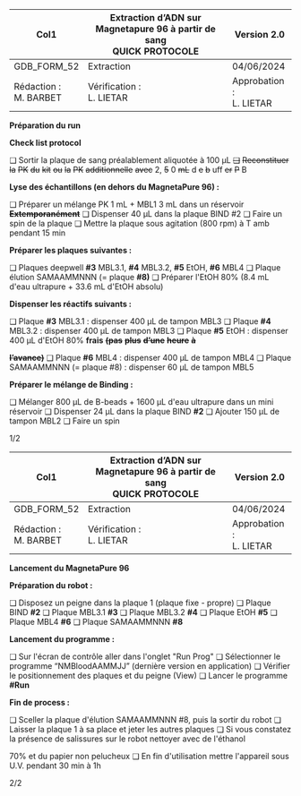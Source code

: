 |Col1|Extraction d’ADN sur Magnetapure 96 à partir de<br>sang<br>QUICK PROTOCOLE|Version 2.0|
|---|---|---|
|GDB_FORM_52|Extraction|04/06/2024|
|Rédaction :<br>M. BARBET|Vérification :<br>L. LIETAR|Approbation :<br>L. LIETAR|


**Préparation du run**


**Check list protocol**



❑ Sortir la plaque de sang préalablement aliquotée à 100 µL
~~❑~~ ~~Reconstituer~~ ~~la~~ ~~PK~~ ~~du~~ ~~kit~~ ~~ou~~ ~~la~~ ~~PK~~ ~~additionnelle~~ ~~avec~~ 2, ~~5~~ 0 ~~mL~~ d ~~e~~ ~~b~~ uff ~~er~~ ~~P~~ B

**Lyse des échantillons (en dehors du MagnetaPure 96) :**

❑ Préparer un mélange PK 1 mL + MBL1 3 mL dans un réservoir ~~**Extemporanément**~~
❑ Dispenser 40 µL dans la plaque BIND #2
❑ Faire un spin de la plaque
❑ Mettre la plaque sous agitation (800 rpm) à T amb pendant 15 min

**Préparer les plaques suivantes :**

❑ Plaques deepwell **#3** MBL3.1, **#4** MBL3.2, **#5** EtOH, **#6** MBL4
❑ Plaque élution SAMAAMMNNN (= plaque **#8)**
❑ Préparer l'EtOH 80% (8.4 mL d'eau ultrapure + 33.6 mL d'EtOH absolu)

**Dispenser les réactifs suivants :**

❑ Plaque **#3** MBL3.1 : dispenser 400 µL de tampon MBL3
❑ Plaque **#4** MBL3.2 : dispenser 400 µL de tampon MBL3
❑ Plaque **#5** EtOH : dispenser 400 µL d'EtOH 80% **frais** ~~**(pas**~~ ~~**plus**~~ ~~**d’une**~~ ~~**heure**~~ ~~**à**~~

~~**l’avance)**~~
❑ Plaque **#6** MBL4 : dispenser 400 µL de tampon MBL4
❑ Plaque SAMAAMMNNN (= plaque #8) : dispenser 60 µL de tampon MBL5

**Préparer le mélange de Binding :**

❑ Mélanger 800 µL de B-beads + 1600 µL d'eau ultrapure dans un mini réservoir
❑ Dispenser 24 µL dans la plaque BIND **#2**
❑ Ajouter 150 µL de tampon MBL2
❑ Faire un spin

1/2

|Col1|Extraction d’ADN sur Magnetapure 96 à partir de<br>sang<br>QUICK PROTOCOLE|Version 2.0|
|---|---|---|
|GDB_FORM_52|Extraction|04/06/2024|
|Rédaction :<br>M. BARBET|Vérification :<br>L. LIETAR|Approbation :<br>L. LIETAR|


**Lancement du MagnetaPure 96**

**Préparation du robot :**

❑ Disposez un peigne dans la plaque 1 (plaque fixe - propre)
❑ Plaque BIND **#2**
❑ Plaque MBL3.1 **#3**
❑ Plaque MBL3.2 **#4**
❑ Plaque EtOH **#5**
❑ Plaque MBL4 **#6**
❑ Plaque SAMAAMMNNN **#8**

**Lancement du programme :**

❑ Sur l'écran de contrôle aller dans l'onglet "Run Prog"
❑ Sélectionner le programme “NMBloodAAMMJJ” (dernière version en application)
❑ Vérifier le positionnement des plaques et du peigne (View)
❑ Lancer le programme **#Run**

**Fin de process :**

❑ Sceller la plaque d'élution SAMAAMMNNN #8, puis la sortir du robot
❑ Laisser la plaque 1 à sa place et jeter les autres plaques
❑ Si vous constatez la présence de salissures sur le robot nettoyer avec de l'éthanol

70% et du papier non pelucheux
❑ En fin d'utilisation mettre l'appareil sous U.V. pendant 30 min à 1h

2/2

